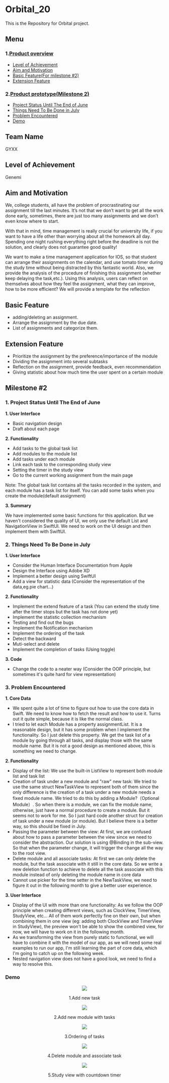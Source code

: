 # Orbital_20

This is the Repository for Orbital project.

## Menu

### 1.[Product overview](#Team-Name)
- [Level of Achievement](#Level-of-Achievement)
- [Aim and Motivation](#Aim-and-Motivation)
- [Basic Feature(For milestone #2)](#Basic-Feature)
- [Extension Feature](#Extension-Feature)
### 2.[Product prototype(Milestone 2)](#Milestone-2)
- [Project Status Until The End of June](#1-Project-Status-Until-The-End-of-June)
- [Things Need To Be Done in July](#2-Things-Need-To-Be-Done-in-July)
- [Problem Encountered](#3-Problem-Encountered)
- [Demo](#Demo)


## Team Name
GYXX

## Level of Achievement
Genemi

## Aim and Motivation
We, college students, all have the problem of procrastinating our assignment till the last minutes. It’s not that we don’t want to get all the work done early, sometimes, there are just too many assignments and we don’t even know where to start.
                    
With that in mind, time management is really crucial for university life, if you want to have a life other than worrying about all the homework all day. Spending one night rushing everything right before the deadline is not the solution, and clearly does not guarantee good quality! 

We want to make a time management application for IOS, so that student can arrange their assignments on the calendar, and use tomato timer during the study time without being distracted by this fantastic world. Also, we provide the analysis of the procedure of finishing this assignment (whether keep delaying the task,etc.). Using this analysis, users can reflect on themselves about how they feel the assignment, what they can improve, how to be more efficient? We will provide a template for the reflection

## Basic Feature
- adding/deleting an assignment.
- Arrange the assignment by the due date.
- List of assignments and categorize them.

## Extension Feature
- Prioritize the assignment by the preference/importance of the module
- Dividing the assignment into several subtasks
- Reflection on the assignment, provide feedback, even recommendation
- Giving statistic about how much time the user spent on a certain module

## Milestone #2

### 1. Project Status Until The End of June

**1. User Interface**
-  Basic navigation design
-  Draft about each page

**2. Functionality**
- Add tasks to the global task list
- Add modules to the module list
- Add tasks under each module
- Link each task to the corresponding study view
- Setting the timer in the study view
- Go to the current working assignment from the main page

Note: The global task list contains all the tasks recorded in the system, and each module has a task list for itself.
You can add some tasks when you create the module(default assignment)

**3. Summary**

We have implemented some basic functions for this application. But we haven't considered the quality of UI, we only use the default List and NavigationView in SwiftUI. We need to work on the UI design and then implement them with SwiftUI. 

### 2. Things Need To Be Done in July
**1. User Interface**
- Consider the Human Interface Documentation from Apple
- Design the Interface using Adobe XD
- Implement a better design using SwiftUI
- Add a view for statistic data (Consider the representation of the data,eg.pie chart...)

**2. Functionality**
- Implement the extend feature of a task (You can extend the study time after the timer stops but the task has not done yet)
- Implement the statistic collection mechanism
- Testing and find out the bugs
- Implement the Notification mechanism
- Implement the ordering of the task
- Detect the backward
- Muti-select and delete
- Implement the completion of tasks (Using toggle)


**3. Code**
- Change the code to a neater way (Consider the OOP principle, but sometimes it's quite hard for view representation)

### 3. Problem Encountered

**1. Core Data**
- We spent quite a lot of time to figure out how to use the core data in Swift. We need to know how to fetch the result and how to use it. Turns out it quite simple, because it is like the normal class.
- I tried to let each Module has a property assignmentList. It is a reasonable design, but it has some problem when I implement the functionality. So I just delete this property. We get the task list of a module by going through all tasks, and display those with the same module name. But it is not a good design as mentioned above, this is something we need to change.

**2. Functionality**
- Display of the list: We use the built-in ListView to represent both module list and task list
- Creation of task under a new module and "raw" new task: We tried to use the same struct NewTaskView to represent both of them since the only difference is the creation of a task under a new module needs a fixed module name. We tried to do this by adding a Module?（Optional Module）. So when there is a module, we can fix the module name, otherwise, just have a normal procedure to create a module. But it seems not to work for me. So I just hard code another struct for creation of task
under a new module (or module). But I believe there is a better way, so this should be fixed in July.
- Passing the parameter between the view: At first, we are confused about how to pass a parameter between the view since we need to consider the abstraction. Our solution
is using @Binding in the sub-view. So that when the parameter change, it will trigger the change all the way to the root view.
- Delete module and all associate tasks: At first we can only delete the module, but the task associate with it still in the core data. So we write a new deletion function to achieve to delete all the task associate with this module instead of only deleting the module name in core data
- Cannot use picker for the time setter in the NewTaskView, we need to figure it out in the following month to give a better user experience.

**3. User Interface**
- Display of the UI with more than one functionality: As we follow the OOP principle when creating different views, such as ClockView, TimerView, StudyView, etc... All of them work perfectly fine on their own, but when combining them in one view (eg: adding both ClockView and TimerView in StudyView), the preview won't be able to show the combined view, for now, we will have to work on it in the following month.
- As we transforming the view from purely static to functional, we will have to combine it with the model of our app, as we will need some real examples to run our app, I'm still learning the part of core data, which I'm going to catch up on the following week.
- Nested navigation view does not have a good look, we need to find a way to resolve this.

### Demo
<div align="center">
<img src="Demo/demo1.gif" >
<p>1.Add new task</p>
</div>

<div align="center">
<img src="Demo/demo2.gif" >
<p>2.Add new module with tasks</p>
</div>
                                                                          
<div align="center">
<img src="Demo/demo3.gif" >
<p>3.Ordering of tasks</p>
</div>

<div align="center">
<img src="Demo/demo4.gif" >
<p>4.Delete module and associate task</p>
</div>

<div align="center">
<img src="Demo/demo5.gif" >
<p>5.Study view with countdown timer</p>
</div>
